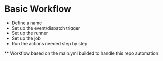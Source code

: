 # Basic Workflow

- Define a name
- Set up the event/dispatch trigger
- Set up the runner
- Set up the job 
- Run the actions needed step by step 

** Workflow based on the main.yml builded to handle this repo automation